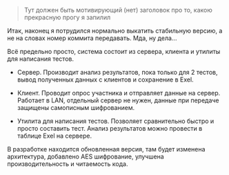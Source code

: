 > Тут должен быть мотивирующий (нет) заголовок про то, какою прекрасную прогу я запилил

Итак, наконец я потрудился нормально выкатить стабильную версию, а не на словах номер коммита передавать. Мда, ну дела...

Всё предельно просто, система состоит из сервера, клиента и утилиты для написания тестов.

- Сервер. Производит анализ результатов, пока только для 2 тестов, вывод полученных данных с клиентов и сохранение в Exel.

- Клиент. Проводит опрос участника и отправляет данные на сервер. 
  Работает в LAN, отдельный сервер не нужен, данные при передаче защищены 
  самописным шифрованием.

- Утилита для написания тестов. Позволяет сравнительно быстро и просто 
  составить тест. Анализ результатов можно провести в таблице Exel на 
  сервере.

В разработке находится обновленная версия, там будет изменена 
архитектура, добавлено AES шифрование, улучшена производительность и 
читаемость кода.
